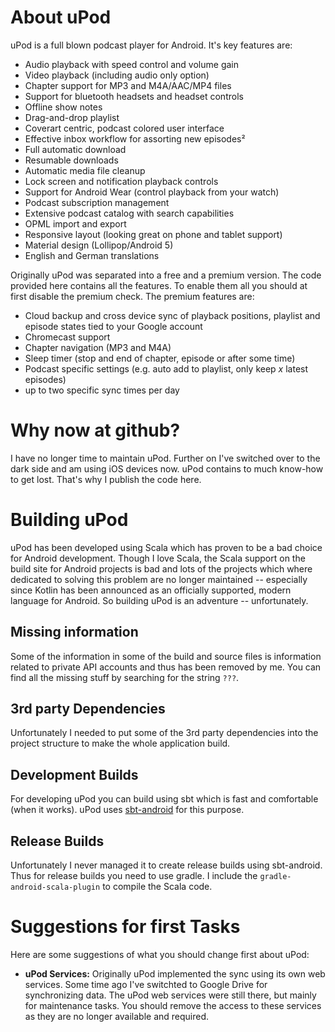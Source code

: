 # About uPod
uPod is a full blown podcast player for Android. It's key features are:

- Audio playback with speed control and volume gain
- Video playback (including audio only option)
- Chapter support for MP3 and M4A/AAC/MP4 files
- Support for bluetooth headsets and headset controls
- Offline show notes
- Drag-and-drop playlist
- Coverart centric, podcast colored user interface
- Effective inbox workflow for assorting new episodes²
- Full automatic download
- Resumable downloads
- Automatic media file cleanup
- Lock screen and notification playback controls
- Support for Android Wear (control playback from your watch)
- Podcast subscription management
- Extensive podcast catalog with search capabilities
- OPML import and export
- Responsive layout (looking great on phone and tablet support)
- Material design (Lollipop/Android 5)
- English and German translations

Originally uPod was separated into a free and a premium version. The code provided here contains all the features. To enable them all you should at first disable the premium check. The premium features are:

- Cloud backup and cross device sync of playback positions, playlist and episode states tied to your Google account
- Chromecast support
- Chapter navigation (MP3 and M4A)
- Sleep timer (stop and end of chapter, episode or after some time)
- Podcast specific settings (e.g. auto add to playlist, only keep _x_ latest episodes)
- up to two specific sync times per day

# Why now at github?
I have no longer time to maintain uPod. Further on I've switched over to the dark side and am using iOS devices now. uPod contains to much know-how to get lost. That's why I publish the code here.

# Building uPod
uPod has been developed using Scala which has proven to be a bad choice for Android development. Though I love Scala, the Scala support on the build site for Android projects is bad and lots of the projects which where dedicated to solving this problem are no longer maintained -- especially since Kotlin has been announced as an officially supported, modern language for Android. So building uPod is an adventure -- unfortunately.

## Missing information
Some of the information in some of the build and source files is information related to private API accounts and thus has been removed by me. You can find all the missing stuff by searching for the string `???`.

## 3rd party Dependencies
Unfortunately I needed to put some of the 3rd party dependencies into the project structure to make the whole application build.

## Development Builds
For developing uPod you can build using sbt which is fast and comfortable (when it works). uPod uses [sbt-android](https://github.com/scala-android/sbt-android) for this purpose.

## Release Builds
Unfortunately I never managed it to create release builds using sbt-android. Thus for release builds you need to use gradle. I include the `gradle-android-scala-plugin` to compile the Scala code.

# Suggestions for first Tasks
Here are some suggestions of what you should change first about uPod:

- **uPod Services:** Originally uPod implemented the sync using its own web services. Some time ago I've switchted to Google Drive for synchronizing data. The uPod web services were still there, but mainly for maintenance tasks. You should remove the access to these services as they are no longer available and required.

